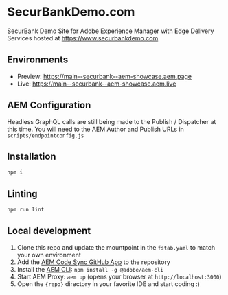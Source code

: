 # SecurBankDemo.com
SecurBank Demo Site for Adobe Experience Manager with Edge Delivery Services hosted at https://www.securbankdemo.com

## Environments
- Preview: https://main--securbank--aem-showcase.aem.page
- Live: https://main--securbank--aem-showcase.aem.live

## AEM Configuration
Headless GraphQL calls are still being made to the Publish / Dispatcher at this time. 
You will need to the AEM Author and Publish URLs in `scripts/endpointconfig.js`

## Installation

```sh
npm i
```

## Linting

```sh
npm run lint
```

## Local development

1. Clone this repo and update the mountpoint in the `fstab.yaml` to match your own environment
1. Add the [AEM Code Sync GitHub App](https://github.com/apps/aem-code-sync) to the repository
1. Install the [AEM CLI](https://github.com/adobe/helix-cli): `npm install -g @adobe/aem-cli`
1. Start AEM Proxy: `aem up` (opens your browser at `http://localhost:3000`)
1. Open the `{repo}` directory in your favorite IDE and start coding :)
